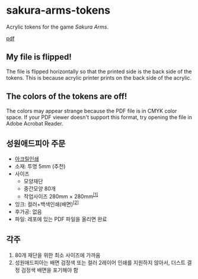 # sakura-arms-tokens

Acrylic tokens for the game _Sakura Arms_.

[pdf](tokens-v1.pdf)

## My file is flipped!

The file is flipped horizontally so that the printed side is the back side of the tokens. This is because acrylic printer prints on the back side of the acrylic.

## The colors of the tokens are off!

The colors may appear strange because the PDF file is in CMYK color space. If your PDF viewer doesn't support this format, try opening the file in Adobe Acrobat Reader.

## 성원애드피아 주문

- [아크릴인쇄](https://www.adpiamall.com/estimate/goods2019/265)
- 소재: 투명 5mm (추천)
- 사이즈
  - 모양재단
  - 중간모양 80개
  - 작업사이즈 280mm &times; 280mm<sup>[[1]](#각주)</sup>
- 잉크: 컬러+백색인쇄(배면)<sup>[[2]](#각주)</sup>
- 후가공: 없음
- 파일: 레포에 있는 PDF 파일을 올리면 완료

## 각주

1. 80개 재단을 위한 최소 사이즈에 가까움
2. 성원애드피아는 배면 검정색 또는 컬러 2레이어 인쇄를 지원하지 않아서, 더스트 결정 검정색 배면을 포기해야 함
